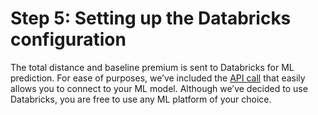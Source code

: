 # Step 5: Setting up the Databricks configuration 
The total distance and baseline premium is sent to Databricks for ML prediction. For ease of purposes, we’ve included the [API call](getPrediction.js) that easily allows you to connect to your ML model. Although we’ve decided to use Databricks, you are free to use any ML platform of your choice. 
